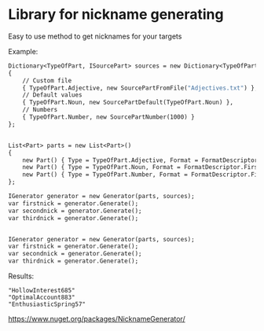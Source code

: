 # Library for nickname generating

Easy to use method to get nicknames for your targets

Example:

```1
Dictionary<TypeOfPart, ISourcePart> sources = new Dictionary<TypeOfPart, ISourcePart>()
{
	// Custom file
	{ TypeOfPart.Adjective, new SourcePartFromFile("Adjectives.txt") },
	// Default values
	{ TypeOfPart.Noun, new SourcePartDefault(TypeOfPart.Noun) },
	// Numbers
	{ TypeOfPart.Number, new SourcePartNumber(1000) }
};


List<Part> parts = new List<Part>()
{
	new Part() { Type = TypeOfPart.Adjective, Format = FormatDescriptor.FirstUppercase },
	new Part() { Type = TypeOfPart.Noun, Format = FormatDescriptor.FirstUppercase },
	new Part() { Type = TypeOfPart.Number, Format = FormatDescriptor.FirstUppercase }
};

IGenerator generator = new Generator(parts, sources);
var firstnick = generator.Generate();
var secondnick = generator.Generate();
var thirdnick = generator.Generate();


IGenerator generator = new Generator(parts, sources);
var firstnick = generator.Generate();
var secondnick = generator.Generate();
var thirdnick = generator.Generate(); 
```

Results:

    "HollowInterest685"
    "OptimalAccount883"
    "EnthusiasticSpring57"
    
https://www.nuget.org/packages/NicknameGenerator/
